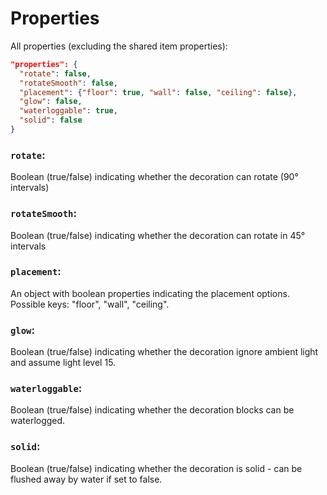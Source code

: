 # Properties

All properties (excluding the shared item properties):
```json
"properties": {
  "rotate": false,
  "rotateSmooth": false,
  "placement": {"floor": true, "wall": false, "ceiling": false},
  "glow": false,
  "waterloggable": true,
  "solid": false
}
```

### `rotate`:

Boolean (true/false) indicating whether the decoration can rotate (90° intervals)

### `rotateSmooth`:

Boolean (true/false) indicating whether the decoration can rotate in 45° intervals

### `placement`:

An object with boolean properties indicating the placement options. Possible keys: "floor", "wall", "ceiling".

### `glow`:

Boolean (true/false) indicating whether the decoration ignore ambient light and assume light level 15.

### `waterloggable`:

Boolean (true/false) indicating whether the decoration blocks can be waterlogged.

### `solid`:

Boolean (true/false) indicating whether the decoration is solid - can be flushed away by water if set to false.
